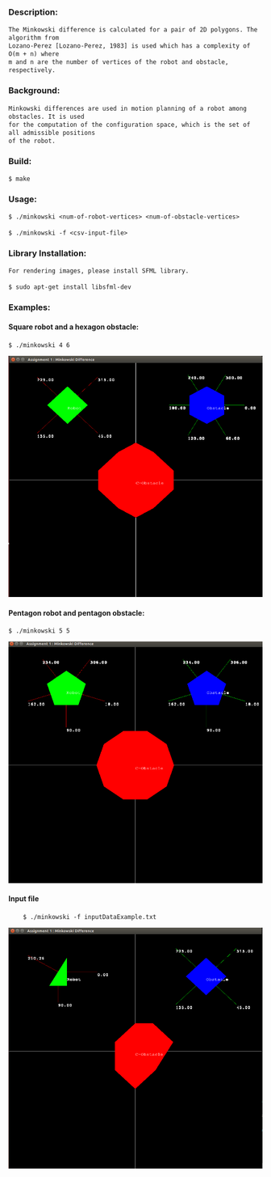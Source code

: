 ### Description:
	
	The Minkowski difference is calculated for a pair of 2D polygons. The algorithm from
	Lozano-Perez [Lozano-Perez, 1983] is used which has a complexity of O(m + n) where
	m and n are the number of vertices of the robot and obstacle, respectively.
	
### Background:

	Minkowski differences are used in motion planning of a robot among obstacles. It is used
	for the computation of the configuration space, which is the set of all admissible positions
	of the robot. 

### Build:
	
	$ make

### Usage:

	$ ./minkowski <num-of-robot-vertices> <num-of-obstacle-vertices>
	
	$ ./minkowski -f <csv-input-file>
	
### Library Installation:

	For rendering images, please install SFML library.

	$ sudo apt-get install libsfml-dev

### Examples: 

#### Square robot and a hexagon obstacle:
	$ ./minkowski 4 6

![alt text](https://github.com/bilalnurhusien/Minkowski-Difference/blob/master/images/MinkowskiDiffSquareHexagon.png)

#### Pentagon robot and pentagon obstacle:
	$ ./minkowski 5 5 

![alt text](https://github.com/bilalnurhusien/Minkowski-Difference/blob/master/images/MinkowskiDiffPentagon.png)

#### Input file
        $ ./minkowski -f inputDataExample.txt

![alt text](https://github.com/bilalnurhusien/Minkowski-Difference/blob/master/images/MinkowskiDiffInputExample.png)
